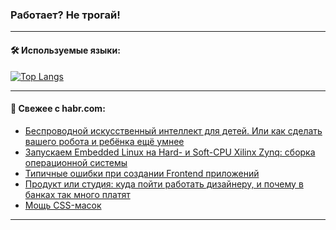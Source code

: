 ### Работает? Не трогай!

---
<!--
#### 🛠️ Technical stack:

![Java](https://img.shields.io/badge/Java-informational?logo=Oracle&style=flat&logoColor=white&color=FF4500)
![Kotlin](https://img.shields.io/badge/Kotlin-informational?logo=Kotlin&style=flat&logoColor=white&color=774D97)
![TS](https://img.shields.io/badge/TypeScript-informational?logo=typeScript&style=flat&logoColor=black&color=017acc)
![Python](https://img.shields.io/badge/Python-informational?logo=Python&style=flat&logoColor=black&color=ffdd54) <br>
![Spring](https://img.shields.io/badge/Spring-informational?logo=Spring&style=flat&logoColor=white&color=6DB33F) 
![SpringBoot](https://img.shields.io/badge/SpringBoot-informational?logo=SpringBoot&style=flat&logoColor=white&color=6DB33F)
![Nest](https://img.shields.io/badge/NestJS-informational?logo=NestJS&style=flat&logoColor=white&color=E0234E) 
![NodeJS](https://img.shields.io/badge/NodeJS-informational?logo=node.js&style=flat&logoColor=white&color=70A760)<br>
![PostgreSQL](https://img.shields.io/badge/PostgreSQL-informational?logo=PostgreSQL&style=flat&logoColor=white&color=DAA520)
![MongoDB](https://img.shields.io/badge/MongoDB-informational?logo=MongoDB&style=flat&logoColor=white&color=870000)
![Apache](https://img.shields.io/badge/Apache-informational?logo=apache&style=flat&logoColor=white&color=f74e28)

___ 
-->

#### 🛠️ Используемые языки:

[![Top Langs](https://github-readme-stats-82jvfl3w3-advtsettinggmailcoms-projects.vercel.app/api/top-langs/?username=zloylis&langs_count=10&hide_title=true&title_color=e6edf3&size_weight=0.5&count_weight=0.5&layout=compact&hide_progress=true&hide_border=true&theme=dracula)](https://github.com/zloylis)

<!---


####  :octocat:&nbsp;&nbsp; Статистика:

![GitHub stats](https://github-readme-stats-u2qms2cxw-advtsettinggmailcoms-projects.vercel.app/api?username=zloylis&show_icons=true&hide_border=true&theme=dracula&title_color=e6edf3&include_all_commits=true&count_private=true&hide_rank=false&hide_title=true&rank_icon=github)
-->
---

#### 💬 Свежее с habr.com:

<!-- BLOG-POST-LIST:START -->
- [Беспроводной искусственный интеллект для детей. Или как сделать вашего робота и ребёнка ещё умнее](https://habr.com/ru/articles/853054/?utm_source=habrahabr&utm_medium=rss&utm_campaign=853054)
- [Запускаем Embedded Linux на Hard- и Soft-CPU Xilinx Zynq: сборка операционной системы](https://habr.com/ru/companies/yadro/articles/852780/?utm_source=habrahabr&utm_medium=rss&utm_campaign=852780)
- [Типичные ошибки при создании Frontend приложений](https://habr.com/ru/companies/itfb/articles/853086/?utm_source=habrahabr&utm_medium=rss&utm_campaign=853086)
- [Продукт или студия: куда пойти работать дизайнеру, и почему в банках так много платят](https://habr.com/ru/articles/853100/?utm_source=habrahabr&utm_medium=rss&utm_campaign=853100)
- [Мощь CSS-масок](https://habr.com/ru/companies/tbank/articles/853042/?utm_source=habrahabr&utm_medium=rss&utm_campaign=853042)
<!-- BLOG-POST-LIST:END -->

---
